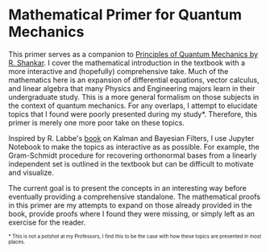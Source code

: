 # Mathematical Primer for Quantum Mechanics

This primer serves as a companion to [Principles of Quantum Mechanics by R. Shankar](https://www.amazon.ca/Principles-Quantum-Mechanics-Second-Shankar/dp/0306447908). I cover the mathematical introduction in the textbook with a more interactive and (hopefully) comprehensive take. Much of the mathematics here is an expansion of differential equations, vector calculus, and linear algebra that many Physics and Engineering majors learn in their undergraduate study. This is a more general formalism on those subjects in the context of quantum mechanics. For any overlaps, I attempt to elucidate topics that I found were poorly presented during my study*. Therefore, this primer is merely one more poor take on these topics.

Inspired by R. Labbe's [book](https://github.com/rlabbe/Kalman-and-Bayesian-Filters-in-Python) on Kalman and Bayesian Filters, I use Jupyter Notebook to make the topics as interactive as as possible. For example, the Gram-Schmidt procedure for recovering orthonormal bases from a linearly independent set is outlined in the textbook but can be difficult to motivate and visualize. 

The current goal is to present the concepts in an interesting way before eventually providing a comprehensive standalone. The mathematical proofs in this primer are my attempts to expand on those already provided in the book, provide proofs where I found they were missing, or simply left as an exercise for the reader. 

<sub><sup>* This is not a potshot at my Professors, I find this to be the case with how these topics are presented in most places.</sup></sub>
